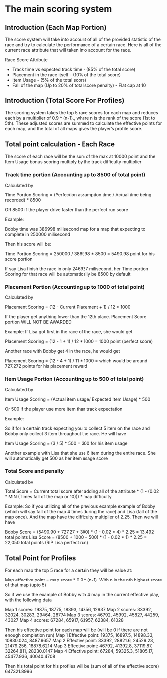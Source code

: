 # The main scoring system 

## Introduction (Each Map Portion)

The score system will take into account of all of the provided statistic of the race and try to calculate the performance of a certain race.
Here is all of the current race attribute that will taken into account for the race.

Race Score Attribute
- Track time vs expected track time - (85% of the total score)
- Placement in the race itself - (10% of the total score)
- Item Usage - (5% of the total score)
- Fall of the map (Up to 20% of total score penalty) - Flat cap at 10

## Introduction (Total Score For Profiles)

The scoring system takes the top 5 race scores for each map and reduces each by a multiplier of 0.9 ^ (n-1)., where n is the rank of the score (1st to 5th). These adjusted scores are summed to calculate the effective points for each map, and the total of all maps gives the player’s profile score.

## Total point calculation - Each Race
The score of each race will be the sum of the max at 10000 point and the Item Usage bonus scoring multiply by the track difficulty multiplier 

### Track time portion (Accounting up to 8500 of total point)
Calculated by 

Time Portion Scoring  = (Perfection assumption time / Actual time being recorded) * 8500 

OR 8500 if the player drive faster than the perfect run score

Example:

Bobby time was 386998 milisecond map for a map that expecting to complete in 250000 milisecond

Then his score will be: 

Time Portion Scoring = 250000 / 386998 * 8500 = 5490.98 point for his score portion

If say Lisa finish the race in only 246927 milisecond, her Time portion Scoring for that race will be automatically be 8500 by default

### Placement Portion (Accounting up to 1000 of total point)
Calculated by

Placement Scoring = (12 - Current Placement + 1) / 12 * 1000

If the player get anything lower than the 12th place. Placement Score portion WILL NOT BE AWARDED

Example:
If Lisa got first in the race of the race, she would get

Placement Scoring = (12 - 1 + 1) / 12 * 1000 = 1000 point (perfect score)

Another race with Bobby get 4 in the race, he would get

Placement Scoring = (12 - 4 + 1) / 11 * 1000 = which would be around 727.272 points for his placement reward

### Item Usage Portion (Accounting up to 500 of total point)
Calculated by

Item Usage Scoring = (Actual item usage/ Expected Item Usage) * 500 

Or 500 if the player use more item than track expectation


Example: 

So if for a certain track expecting you to collect 5 item on the race and Bobby only collect 3 item throughout the race. He will have

Item Usage Scoring = (3 / 5) * 500 = 300 for his item usage

Another example with Lisa that she use 6 item during the entire race. She will automatically get 500 as her item usage score

### Total Score and penalty
Calculated by

Total Score = Current total score after adding all of the attribute * (1 - (0.02 * MIN (Times fall of the map or 10))) * map difficulty

Example:
So if you utilizing all of the previous example example of Bobby (which will say fall of the map 4 times during the race) and Lisa (fall of the map once). And the map have the difficulty multiplier of 2.25. Then we will have

Bobby Score = (5490.90 + 727.27 + 300) * (1 - 0.02 * 4) * 2.25 = 13,492 total points
Lisa Score = (8500 + 1000 + 500) * (1 - 0.02 * 1) * 2.25 = 22,050 total points (RIP Lisa perfect run)

## Total Point for Profiles

For each map the top 5 race for a certain they will be value at:

Map effective point = map score * 0.9 ^ (n-1). With n is the nth highest score of that map (upto 5)


So if we use the example of Bobby with 4 map in the current effective play, with the following data

Map 1 scores: 19375, 18775, 18393, 14856, 12937
Map 2 scores: 33392, 32024, 30283, 29464, 28774
Map 3 scores: 46792, 45992, 45827, 44259, 43027
Map 4 scores: 67284, 65917, 63957, 62384, 61028

Then his effective point for each map will be (will be 0 if there are not enough completion run)
Map 1 Effective point: 19375, 16897.5, 14898.33, 10830.024, 8487.9657
Map 2 Effective point: 33392, 28821.6, 24529.23, 21479.256, 18878.6214
Map 3 Effective point: 46792, 41392.8, 37119.87, 32264.811, 28230.0147
Map 4 Effective point: 67284, 59325.3, 51805.17, 45477.936, 40040.4708

Then his total point for his profiles will be (sum of all of the effective score) 647321.8996
